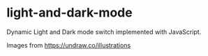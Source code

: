 # light-and-dark-mode
Dynamic Light and Dark mode switch implemented with JavaScript.

Images from https://undraw.co/illustrations
